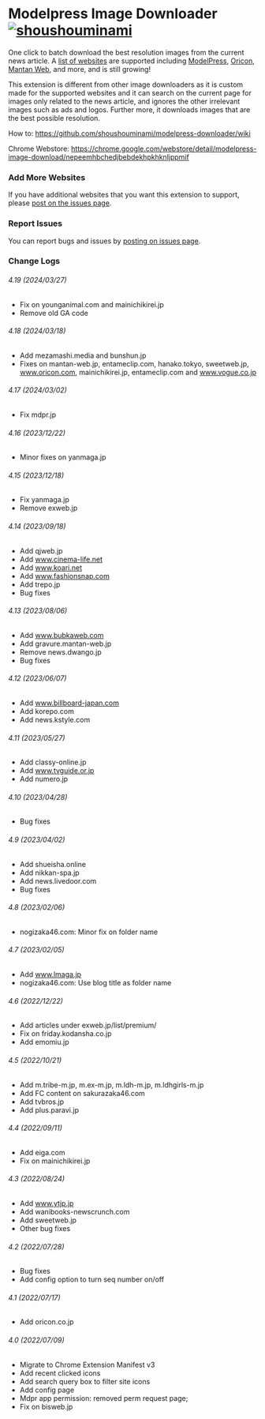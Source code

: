 # Modelpress Image Downloader [![shoushouminami](https://circleci.com/gh/shoushouminami/modelpress-downloader.svg?style=svg)](https://app.circleci.com/pipelines/github/shoushouminami/modelpress-downloader)

One click to batch download the best resolution images from the current news article. A [list of websites](https://github.com/shoushouminami/modelpress-downloader/wiki) are supported including [ModelPress](https://mdpr.jp), [Oricon](https://www.oricon.co.jp/), [Mantan Web](https://mantan-web.jp/),
and more, and is still growing! 

This extension is different from other image downloaders as it is custom made for the supported websites and it can search on the current  page for images
only related to the news article, and ignores the other irrelevant images such as ads and logos. Further more, it downloads images that are the best possible resolution.

How to: 
https://github.com/shoushouminami/modelpress-downloader/wiki

Chrome Webstore: https://chrome.google.com/webstore/detail/modelpress-image-download/nepeemhbchedjbebdekhpkhknljppmif

### Add More Websites
If you have additional websites that you want this extension to support, please [post on the issues page](https://github.com/shoushouminami/modelpress-downloader/issues).

### Report Issues
You can report bugs and issues by [posting on issues page](https://github.com/shoushouminami/modelpress-downloader/issues).

### Change Logs

###### 4.19 (2024/03/27)
* Fix on younganimal.com and mainichikirei.jp
* Remove old GA code

###### 4.18 (2024/03/18)
* Add mezamashi.media and bunshun.jp
* Fixes on mantan-web.jp, entameclip.com, hanako.tokyo, sweetweb.jp, www.oricon.com, mainichikirei.jp, 
entameclip.com and www.vogue.co.jp

###### 4.17 (2024/03/02)
* Fix mdpr.jp

###### 4.16 (2023/12/22)
* Minor fixes on yanmaga.jp

###### 4.15 (2023/12/18)
* Fix yanmaga.jp
* Remove exweb.jp

###### 4.14 (2023/09/18)
* Add qjweb.jp
* Add www.cinema-life.net
* Add www.koari.net
* Add www.fashionsnap.com
* Add trepo.jp
* Bug fixes

###### 4.13 (2023/08/06)
* Add www.bubkaweb.com
* Add gravure.mantan-web.jp
* Remove news.dwango.jp
* Bug fixes

###### 4.12 (2023/06/07)
* Add www.billboard-japan.com
* Add korepo.com
* Add news.kstyle.com

###### 4.11 (2023/05/27)
* Add classy-online.jp
* Add www.tvguide.or.jp
* Add numero.jp

###### 4.10 (2023/04/28)
* Bug fixes

###### 4.9 (2023/04/02)
* Add shueisha.online
* Add nikkan-spa.jp
* Add news.livedoor.com
* Bug fixes

###### 4.8 (2023/02/06)
* nogizaka46.com: Minor fix on folder name

###### 4.7 (2023/02/05)
* Add www.lmaga.jp
* nogizaka46.com: Use blog title as folder name

###### 4.6 (2022/12/22)
* Add articles under exweb.jp/list/premium/
* Fix on friday.kodansha.co.jp
* Add emomiu.jp

###### 4.5 (2022/10/21)
* Add m.tribe-m.jp, m.ex-m.jp, m.ldh-m.jp, m.ldhgirls-m.jp
* Add FC content on sakurazaka46.com
* Add tvbros.jp
* Add plus.paravi.jp

###### 4.4 (2022/09/11)
* Add eiga.com
* Fix on mainichikirei.jp

###### 4.3 (2022/08/24)
* Add www.ytjp.jp
* Add wanibooks-newscrunch.com
* Add sweetweb.jp
* Other bug fixes

###### 4.2 (2022/07/28)
* Bug fixes
* Add config option to turn seq number on/off

###### 4.1 (2022/07/17)
* Add oricon.co.jp

###### 4.0 (2022/07/09)
* Migrate to Chrome Extension Manifest v3
* Add recent clicked icons
* Add search query box to filter site icons
* Add config page
* Mdpr app permission: removed perm request page;
* Fix on bisweb.jp
